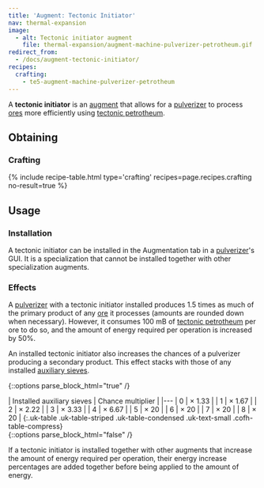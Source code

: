 ```yaml
---
title: 'Augment: Tectonic Initiator'
nav: thermal-expansion
image:
  - alt: Tectonic initiator augment
    file: thermal-expansion/augment-machine-pulverizer-petrotheum.gif
redirect_from:
  - /docs/augment-tectonic-initiator/
recipes:
  crafting:
    - te5-augment-machine-pulverizer-petrotheum
---
```


A **tectonic initiator** is an [augment](/docs/thermal-expansion/augments/) that allows for a
[pulverizer](/docs/thermal-expansion/pulverizer/) to process
[ores](/docs/thermal-expansion/pulverizer/#ore-processing) more efficiently using [tectonic
petrotheum](/docs/thermal-foundation-2/tectonic-petrotheum/).


Obtaining
---------

### Crafting
{% include recipe-table.html type='crafting' recipes=page.recipes.crafting no-result=true %}


Usage
-----

### Installation
A tectonic initiator can be installed in the Augmentation tab in a
[pulverizer](/docs/thermal-expansion/pulverizer/)'s GUI. It is a specialization that cannot be
installed together with other specialization augments.

### Effects
A [pulverizer](/docs/thermal-expansion/pulverizer/) with a tectonic initiator installed produces
1.5 times as much of the primary product of any
[ore](/docs/thermal-expansion/pulverizer/#ore-processing) it processes (amounts are rounded down
when necessary). However, it consumes 100 mB of [tectonic
petrotheum](/docs/thermal-foundation-2/tectonic-petrotheum/) per ore to do so, and the amount of
energy required per operation is increased by 50%.

An installed tectonic initiator also increases the chances of a pulverizer
producing a secondary product. This effect stacks with those of any installed
[auxiliary sieves](/docs/thermal-expansion/augment-auxiliary-sieve/).

<!--
modifiedChance = 100 - amount * 15 - 25   (minimum is 5)
multiplier = 100 / modifiedChance
-->

{::options parse_block_html="true" /}
<div class="uk-overflow-container">
| Installed auxiliary sieves | Chance multiplier |
|---
| 0 | × 1.33 |
| 1 | × 1.67 |
| 2 | × 2.22 |
| 3 | × 3.33 |
| 4 | × 6.67 |
| 5 | × 20 |
| 6 | × 20 |
| 7 | × 20 |
| 8 | × 20 |
{:.uk-table .uk-table-striped .uk-table-condensed .uk-text-small .cofh-table-compress}
</div>
{::options parse_block_html="false" /}

If a tectonic initiator is installed together with other augments that increase
the amount of energy required per operation, their energy increase percentages
are added together before being applied to the amount of energy.
